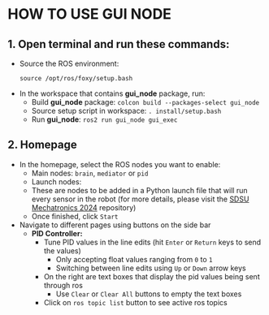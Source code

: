 # HOW TO USE GUI NODE 

## 1. Open terminal and run these commands:
   - Source the ROS environment:
     ```
     source /opt/ros/foxy/setup.bash
     ```
   - In the workspace that contains **gui_node** package, run:
     - Build **gui_node** package:
       ```colcon build --packages-select gui_node```
     - Source setup script in workspace:
        ```. install/setup.bash```
     - Run **gui_node**:
       ```ros2 run gui_node gui_exec```
## 2. Homepage
* In the homepage, select the ROS nodes you want to enable:
  -  Main nodes: `brain`, `mediator` or `pid`
  -  Launch nodes:
    - These are nodes to be added in a Python launch file that will run every sensor in the robot (for more details, please visit the [SDSU Mechatronics 2024](https://github.com/Mechatronics-SDSU/Mechatronics-2024) repository)
  -  Once finished, click `Start`
* Navigate to different pages using buttons on the side bar
  * **PID Controller:**
    - Tune PID values in the line edits (hit `Enter` or `Return` keys to send the values)
       - Only accepting float values ranging from `0` to `1`
       - Switching between line edits using `Up` or `Down` arrow keys
    - On the right are text boxes that display the pid values being sent through ros
       - Use `Clear` or `Clear All` buttons to empty the text boxes
    - Click on `ros topic list` button to see active ros topics
